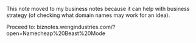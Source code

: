This note moved to my business notes because it can help with business strategy (of checking what domain names may work for an idea).

Proceed to: 
biznotes.wengindustries.com/?open=Namecheap%20Beast%20Mode